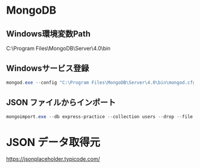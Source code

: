 # MongoDB
## Windows環境変数Path
C:\Program Files\MongoDB\Server\4.0\bin

## Windowsサービス登録
```powershell
mongod.exe --config "C:\Program Files\MongoDB\Server\4.0\bin\mongod.cfg" --install --serviceName MongoDB
```

## JSON ファイルからインポート
```powershell
mongoimport.exe --db express-practice --collection users --drop --file r:\users.json
```

# JSON データ取得元
https://jsonplaceholder.typicode.com/

